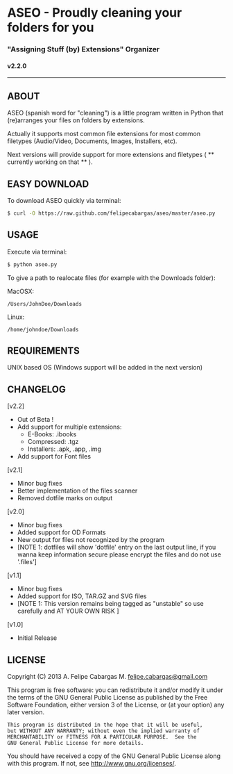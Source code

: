 # ASEO - Proudly cleaning your folders for you
### "Assigning Stuff (by) Extensions" Organizer
#### v2.2.0
___

ABOUT
-----

ASEO (spanish word for "cleaning") is a little program written in Python that (re)arranges your files on folders by extensions.

Actually it supports most common file extensions for most common filetypes (Audio/Video, Documents, Images, Installers, etc).

Next versions will provide support for more extensions and filetypes ( ** currently working on that ** ).

EASY DOWNLOAD
-----

To download ASEO quickly via terminal:

```bash
$ curl -O https://raw.github.com/felipecabargas/aseo/master/aseo.py
```

USAGE
-----

Execute via terminal:

```bash
$ python aseo.py
```

To give a path to realocate files (for example with the Downloads folder):

MacOSX:

```
/Users/JohnDoe/Downloads
````

Linux:

```
/home/johndoe/Downloads
````

REQUIREMENTS
------------

UNIX based OS (Windows support will be added in the next version)

CHANGELOG
---------

[v2.2]

  - Out of Beta !
  - Add support for multiple extensions:
      - E-Books: .ibooks
      - Compressed: .tgz
      - Installers: .apk, .app, .img
  - Add support for Font files

[v2.1]

  - Minor bug fixes
  - Better implementation of the files scanner
  - Removed dotfile marks on output

[v2.0]

  - Minor bug fixes
  - Added support for OD Formats
  - New output for files not recognized by the program
  - [NOTE 1: dotfiles will show 'dotfile' entry on the last output line, if you wanna keep information secure please encrypt the files and do not use '.files']

[v1.1]

  - Minor bug fixes
  - Added support for ISO, TAR.GZ and SVG files
  - [NOTE 1: This version remains being tagged as "unstable" so use carefully and AT YOUR OWN RISK ]

[v1.0]

  - Initial Release

LICENSE
-------

Copyright (C) 2013  A. Felipe Cabargas M. <felipe.cabargas@gmail.com>

   This program is free software: you can redistribute it and/or modify
   it under the terms of the GNU General Public License as published by
   the Free Software Foundation, either version 3 of the License, or
   (at your option) any later version.

    This program is distributed in the hope that it will be useful,
    but WITHOUT ANY WARRANTY; without even the implied warranty of
    MERCHANTABILITY or FITNESS FOR A PARTICULAR PURPOSE.  See the
    GNU General Public License for more details.

   You should have received a copy of the GNU General Public License
   along with this program.  If not, see <http://www.gnu.org/licenses/>.